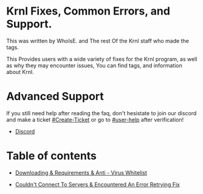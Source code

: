# Krnl Fixes, Common Errors, and Support.
This was written by WhoIsE. and The rest Of the Krnl staff who made the tags.

This Provides users with a wide variety of fixes for the Krnl program, as well as why they may encounter issues, You can find tags, and information about Krnl.

# Advanced Support
If you still need help after reading the faq, don't hesistate to join our discord and make a ticket [#Create-Ticket](https://discord.com/channels/903380406743760947/1029524875339108363) or go to [#user-help](https://discord.com/channels/903380406743760947/988170895161962576) after verification! 
- [Discord](https://krnl.place/invite)

# Table of contents
 - [Downloading & Requirements & Anti - Virus Whitelist](https://github.com/Krnl-staff/Faq/blob/main/DownloadHelp.md)
 
 - [Couldn't Connect To Servers & Encountered An Error Retrying Fix](https://github.com/Krnl-staff/Faq/blob/main/ConnectionError-RetryingError.md)
